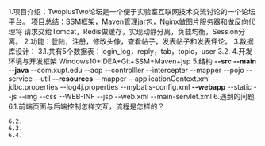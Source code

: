 1.项目介绍：TwoplusTwo论坛是一个便于实验室互联网技术交流讨论的一个论坛平台。
项目总结：SSM框架，Maven管理jar包，Nginx做图片服务器和做反向代理将
请求交给Tomcat，Redis做缓存，实现动静分离，负载均衡，Session分离。
2.功能：登陆，注册，修改头像，查看帖子，发表帖子和发表评论。
3.数据库设计：
    3.1.共有5个数据表：login_log，reply，tab，topic，user
    3.2.
4.开发环境与开发框架
    Windows10+IDEA+Git+SSM+Maven+jsp
5.结构
**--src
    --main
        --java**
            --com.xupt.edu
                --aop
                --controlller
                --intercepter
                --mapper
                --pojo
                --service
                --util
        **--resources**
            --mapper
            --applicationContext.xml
            --jdbc.properties
            --log4j.properties
            --mybatis-config.xml
        **--webapp**
            --static
                --js
                --img
                --css
            --WEB-INF
                --jsp
                --web.xml
                --main-servlet.xml
6.遇到的问题
    6.1.前端页面与后端控制怎样交互，流程是怎样的？
    
    6.2.
    6.3.
    6.4.
    